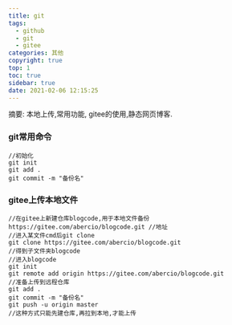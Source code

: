 ```yaml
---
title: git
tags:
  - github
  - git
  - gitee
categories: 其他
copyright: true
top: 1
toc: true
sidebar: true
date: 2021-02-06 12:15:25
---
```

摘要:
    本地上传,常用功能,
    gitee的使用,静态网页博客.

<!-- more -->

### git常用命令

```
//初始化
git init
git add .
git commit -m "备份名"
```

### gitee上传本地文件

```
//在gitee上新建仓库blogcode,用于本地文件备份
https://gitee.com/abercio/blogcode.git //地址
//进入某文件cmd后git clone
git clone https://gitee.com/abercio/blogcode.git
//得到子文件夹blogcode
//进入blogcode
git init
git remote add origin https://gitee.com/abercio/blogcode.git
//准备上传到远程仓库
git add .
git commit -m "备份名"
git push -u origin master
//这种方式只能先建仓库,再拉到本地,才能上传
```

